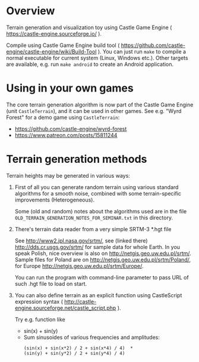 # Overview

Terrain generation and visualization toy using Castle Game Engine
( https://castle-engine.sourceforge.io/ ).

Compile using Castle Game Engine build tool
( https://github.com/castle-engine/castle-engine/wiki/Build-Tool ).
You can just run `make` to compile a normal executable for current system
(Linux, Windows etc.). Other targets are available, e.g. run `make android`
to create an Android application.

# Using in your own games

The core terrain generation algorithm is now part of the Castle Game Engine
(unit `CastleTerrain`), and it can be used in other games.
See e.g. "Wyrd Forest" for a demo game using `CastleTerrain`:

- https://github.com/castle-engine/wyrd-forest
- https://www.patreon.com/posts/15811244

# Terrain generation methods

Terrain heights may be generated in various ways:

1. First of all you can generate random terrain using various standard algorithms for a smooth noise, combined with some terrain-specific improvements (Heterogeneous).

    Some (old and random) notes about the algorithms used are in the file `OLD_TERRAIN_GENERATION_NOTES_FOR_SEMINAR.txt` in this directory.

2. There's terrain data reader from a very simple SRTM-3 *.hgt file

    See http://www2.jpl.nasa.gov/srtm/, see (linked there) http://dds.cr.usgs.gov/srtm/ for sample data for whole Earth. In you speak Polish, nice overview is also on  http://netgis.geo.uw.edu.pl/srtm/. Sample files for Poland are on http://netgis.geo.uw.edu.pl/srtm/Poland/, for Europe http://netgis.geo.uw.edu.pl/srtm/Europe/.

    You can run the program with command-line parameter to pass URL of such .hgt file to load on start.

3. You can also define terrain as an explicit function using CastleScript expression syntax ( http://castle-engine.sourceforge.net/castle_script.php ).

    Try e.g. function like
    - sin(x) + sin(y)
    - Sum sinusoides of various frequencies and amplitudes:
        ```
        (sin(x) + sin(x*2) / 2 + sin(x*4) / 4)  *
        (sin(y) + sin(y*2) / 2 + sin(y*4) / 4)
        ```
